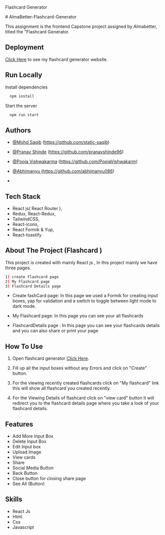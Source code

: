 Flashcard Generator

</h1>
# AlmaBetter-Flashcard-Generator

This assignment is the frontend Capstone project assigned by Almabetter, titled the "Flashcard Generator.

## Deployment

[Click Here](https://flashcardgenerator-alma.netlify.app/) to see my flashcard generator website.

## Run Locally

Install dependencies

```bash
  npm install
```

Start the server

```bash
  npm run start
```

## Authors

- [@Mohd Saqib](https://www.linkedin.com/in/mohd-saqib0077)
(https://github.com/static-saqib)

- [@Pranav Shinde](https://www.linkedin.com/in/pranav-shinde-94b031203/)
(https://github.com/pranavshinde96)

- [@Pooja Vishwakarma](https://www.linkedin.com/in/poojaVishwakarma)
(https://github.com/PoojaVishwakarm)

- [@Abhimanyu ](https://www.linkedin.com/in/abhimanyu086)
(https://github.com/abhimanyu086)
- 


## Tech Stack
- React js( React Router ),
- Redux, React-Redux,
- TailwindCSS,
- React-icons,
- React Formik & Yup,
- React-toastify


## About The Project (Flashcard )
This project is created with mainly React js , In this project mainly we have three pages.
```bash
1) create Flashcard page 
2) My Flashcard page 
3) Flashcard Details page
```
- Create fashCard page: In this page we used a Formik for creating input boxes, yap for validation and a switch to toggle between light mode to dark mode.

- My Flashcard page: In this page you can see your all flashcards 

- FlashcardDetails page : In this page you can see your flashcards details and you can also share or print your page 

## How To Use

1) Open flashcard generator [Click Here](https://flashcardgenerator-alma.netlify.app/).

2) Fill up all the input boxes without any Errors and click on "Create" button.

3) For the viewing recently created flashcards click on "My flashcard" link this will show all flashcard you created recently.

4) For the Viewing Details of flashcard click on "view card" button it will redirect you to the flashcard details page where you take a look of your flashcard details.

## Features

- Add More Input Box
- Delete Input Box
- Edit Input box
- Upload Image
- View cards
- Share
- Social Media Button
- Back Button
- Close button for closing share page
- See All (Button)

## Skills
- React Js
- Html
- Css
- Javascript